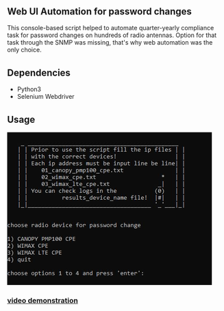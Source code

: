 ######  <h2> Web UI Automation for password changes
 
This console-based script helped to automate quarter-yearly compliance task for password changes on hundreds of radio antennas. Option for that task through the SNMP was missing, that's why web automation was the only choice.

######  <h2> Dependencies

* Python3
* Selenium Webdriver

######  <h2> Usage

<img src="files/radio.JPG">

<h3><a href="https://arturfatkul.github.io/webautomation-4radio-antennas/">video demonstration</a></h3>



